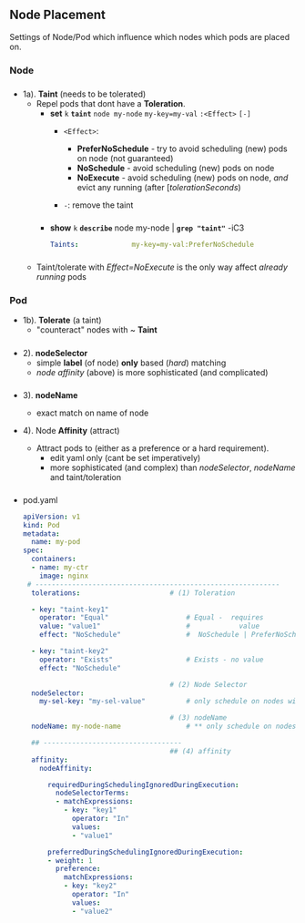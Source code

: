 ## Node Placement
Settings of Node/Pod  which influence which nodes which pods are placed on.


### Node

#####
 - 1a). **Taint** (needs to be tolerated)
    - Repel  pods that dont have a **Toleration**.
        - **set** 
            `k` **`taint`** `node my-node` `my-key=my-val` `:<Effect>` `[-]`
            - `<Effect>`:   
                - **PreferNoSchedule** - try to avoid scheduling (new) pods on node (not guaranteed)
                - **NoSchedule** -  avoid scheduling (new) pods on node
                - **NoExecute** - avoid scheduling (new) pods on node,  _and_ evict any running (after [_tolerationSeconds_)
            
            - `-`:  remove the taint
        ###    
        - **show** 
        `k` **`describe`** node my-node | **`grep "taint"`** -iC3
            
            ```yaml
            Taints:             my-key=my-val:PreferNoSchedule
            ```
        ###    
    - Taint/tolerate with _Effect=NoExecute_ is the only way affect _already running_ pods

### Pod 
- 1b). **Tolerate** (a taint)
     - "counteract" nodes with ~ **Taint**

#####
- 2). **nodeSelector**
    - simple **label** (of node) **only** based (_hard_) matching 
    - _node affinity_ (above) is more sophisticated (and complicated)

#####
- 3). **nodeName**
    - exact match on name of node

- 4). Node **Affinity** (attract) 
    - Attract pods to  (either as a preference or a hard requirement).
        -  edit yaml only (cant be set imperatively)
        - more sophisticated (and complex) than _nodeSelector_, _nodeName_ and taint/toleration


###
- pod.yaml
    ```yaml
    apiVersion: v1
    kind: Pod
    metadata:
      name: my-pod
    spec:
      containers:
      - name: my-ctr
        image: nginx
     # ------------------------------------------------------------
      tolerations:                      # (1) Toleration

      - key: "taint-key1"
        operator: "Equal"                   # Equal -  requires
        value: "value1"                     #            value
        effect: "NoSchedule"                #  NoSchedule | PreferNoSchedule | NoExecute

      - key: "taint-key2"
        operator: "Exists"                  # Exists - no value
        effect: "NoSchedule" 

                                        # (2) Node Selector
      nodeSelector:           
        my-sel-key: "my-sel-value"          # only schedule on nodes with matching label

                                        # (3) nodeName
      nodeName: my-node-name                # ** only schedule on nodes with name

      ## ----------------------------------
                                        ## (4) affinity
      affinity:
        nodeAffinity:

          requiredDuringSchedulingIgnoredDuringExecution:     
            nodeSelectorTerms:
            - matchExpressions:
              - key: "key1"
                operator: "In"
                values:
                - "value1"

          preferredDuringSchedulingIgnoredDuringExecution:
          - weight: 1
            preference:
              matchExpressions:
              - key: "key2"
                operator: "In"
                values:
                - "value2"
    ```
    
